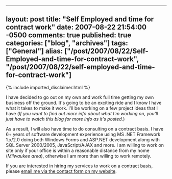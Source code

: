   ---
  layout: post
  title: "Self Employed and time for contract work"
  date: 2007-08-22 21:54:00 -0500
  comments: true
  published: true
  categories: ["blog", "archives"]
  tags: ["General"]
  alias: ["/post/2007/08/22/Self-Employed-and-time-for-contract-work", "/post/2007/08/22/self-employed-and-time-for-contract-work"]
  ---
<!-- more -->
{% include imported_disclaimer.html %}
<P>I have decided to go out on my own and work full time getting my own business off the ground. It's going to be an exciting ride and I know I have what it takes to make it work. I'll be working on a few project ideas that I have (<EM>If you want to find out more info about what I'm working on, you'll just have to watch this blog for more&nbsp;info as it's posted.</EM>)</P>
<P>As a result, I will also&nbsp;have time to do consulting on a contract basis. I have 6+ years of software development experience using MS .NET Framework 1.x/2.0 doing both Windows Forms and ASP.NET development along with SQL Server 2000/2005, JavaScript/AJAX and more. I am willing to work on site only if your office is within a reasonable distance from my home (<EM>Milwaukee area</EM>), otherwise I am more than willing to work remotely.</P>
<P>If you are interested in hiring my services to work on a contract basis, please&nbsp;<A href="/Contact.aspx">email me via the contact form on my website</A>.</P>
